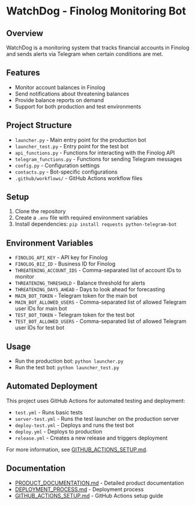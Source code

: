 # WatchDog - Finolog Monitoring Bot

## Overview
WatchDog is a monitoring system that tracks financial accounts in Finolog and sends alerts via Telegram when certain conditions are met.

## Features
- Monitor account balances in Finolog
- Send notifications about threatening balances
- Provide balance reports on demand
- Support for both production and test environments

## Project Structure
- `launcher.py` - Main entry point for the production bot
- `launcher_test.py` - Entry point for the test bot
- `api_functions.py` - Functions for interacting with the Finolog API
- `telegram_functions.py` - Functions for sending Telegram messages
- `config.py` - Configuration settings
- `contacts.py` - Bot-specific configurations
- `.github/workflows/` - GitHub Actions workflow files

## Setup
1. Clone the repository
2. Create a `.env` file with required environment variables
3. Install dependencies: `pip install requests python-telegram-bot`

## Environment Variables
- `FINOLOG_API_KEY` - API key for Finolog
- `FINOLOG_BIZ_ID` - Business ID for Finolog
- `THREATENING_ACCOUNT_IDS` - Comma-separated list of account IDs to monitor
- `THREATENING_THRESHOLD` - Balance threshold for alerts
- `THREATENING_DAYS_AHEAD` - Days to look ahead for forecasting
- `MAIN_BOT_TOKEN` - Telegram token for the main bot
- `MAIN_BOT_ALLOWED_USERS` - Comma-separated list of allowed Telegram user IDs for main bot
- `TEST_BOT_TOKEN` - Telegram token for the test bot
- `TEST_BOT_ALLOWED_USERS` - Comma-separated list of allowed Telegram user IDs for test bot

## Usage
- Run the production bot: `python launcher.py`
- Run the test bot: `python launcher_test.py`

## Automated Deployment
This project uses GitHub Actions for automated testing and deployment:
- `test.yml` - Runs basic tests
- `server-test.yml` - Runs the test launcher on the production server
- `deploy-test.yml` - Deploys and runs the test bot
- `deploy.yml` - Deploys to production
- `release.yml` - Creates a new release and triggers deployment

For more information, see [GITHUB_ACTIONS_SETUP.md](GITHUB_ACTIONS_SETUP.md).

## Documentation
- [PRODUCT_DOCUMENTATION.md](PRODUCT_DOCUMENTATION.md) - Detailed product documentation
- [DEPLOYMENT_PROCESS.md](DEPLOYMENT_PROCESS.md) - Deployment process
- [GITHUB_ACTIONS_SETUP.md](GITHUB_ACTIONS_SETUP.md) - GitHub Actions setup guide